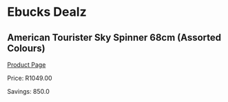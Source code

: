 
# Ebucks Dealz
## American Tourister Sky Spinner 68cm (Assorted Colours)
[Product Page](https://www.ebucks.com/web/shop/productSelected.do?prodId=1074841393&catId=1158501552)

Price: R1049.00

Savings: 850.0


	